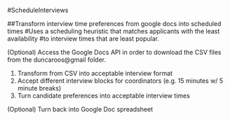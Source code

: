 #ScheduleInterviews

##Transform interview time preferences from google docs into scheduled times
#Uses a scheduling heuristic that matches applicants with the least availability
#to interview times that are least popular. 

(Optional) 
Access the Google Docs API in order to download the CSV
files from the duncaroos@gmail folder.

1. Transform from CSV into acceptable interview format
2. Accept different interview blocks for coordinators 
(e.g. 15 minutes w/ 5 minute breaks)
3. Turn candidate preferences into acceptable interview
times

(Optional)
Turn back into Google Doc spreadsheet
